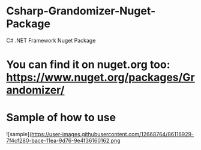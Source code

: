 # Csharp-Grandomizer-Nuget-Package
 C# .NET Framework Nuget Package

# You can find it on nuget.org too: https://www.nuget.org/packages/Grandomizer/

# Sample of how to use
![sample](https://user-images.githubusercontent.com/12668764/86116929-7f4cf280-bace-11ea-9d76-9e4f36160162.png
